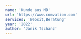 ```yaml
---
name: 'Kunde aus MD'
url: 'https://www.comvation.com'
services: 'Websit,Beratung'
year: '2022'
author: 'Janik Tschanz'
---
```

